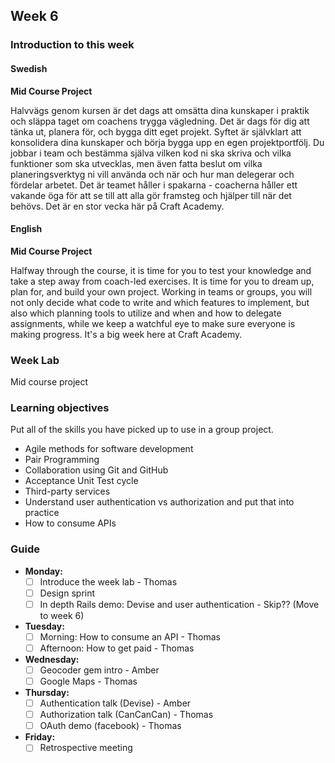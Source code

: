 ## Week 6
### Introduction to this week

#### Swedish
**Mid Course Project**

Halvvägs genom kursen är det dags att omsätta dina kunskaper i praktik och släppa taget om coachens trygga vägledning. Det är dags för dig att tänka ut, planera för, och bygga ditt eget projekt. Syftet är självklart att konsolidera dina kunskaper och börja bygga upp en egen projektportfölj. Du jobbar i team och bestämma själva vilken kod ni ska skriva och vilka funktioner som ska utvecklas, men även fatta beslut om vilka planeringsverktyg ni vill använda och när och hur man delegerar och fördelar arbetet. Det är teamet håller i spakarna - coacherna håller ett vakande öga för att se till att alla gör framsteg och hjälper till när det behövs. Det är en stor vecka här på Craft Academy.
#### English
**Mid Course Project**

Halfway through the course, it is time for you to test your knowledge and take a step away from coach-led exercises. It is time for you to dream up, plan for, and build your own project. Working in teams or groups, you will not only decide what code to write and which features to implement, but also which planning tools to utilize and when and how to delegate assignments, while we keep a watchful eye to make sure everyone is making progress. It's a big week here at Craft Academy.
### Week Lab
Mid course project

### Learning objectives
Put all of the skills you have picked up to use in a group project.

- Agile methods for software development
- Pair Programming
- Collaboration using Git and GitHub
- Acceptance Unit Test cycle
- Third-party services
- Understand user authentication vs authorization and put that into practice
- How to consume APIs

### Guide

- **Monday:**
  - [ ] Introduce the week lab - Thomas
  - [ ] Design sprint
  - [ ] In depth Rails demo: Devise and user authentication - Skip?? (Move to week 6)
- **Tuesday:**
  - [ ] Morning: How to consume an API - Thomas
  - [ ] Afternoon: How to get paid - Thomas
- **Wednesday:**
  - [ ] Geocoder gem intro - Amber
  - [ ] Google Maps - Thomas
- **Thursday:**
  - [ ] Authentication talk (Devise) - Amber
  - [ ] Authorization talk (CanCanCan) - Thomas
  - [ ] OAuth demo (facebook) - Thomas
- **Friday:**
  - [ ] Retrospective meeting
